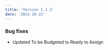 ```yaml
---
title: 'Version 1.1.3'
date: '2021-10-22'
---
```

### Bug fixes
- Updated To be Budgeted to Ready to Assign